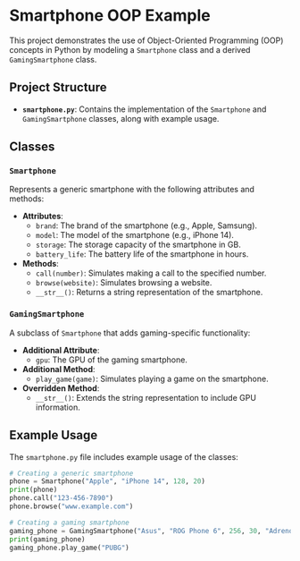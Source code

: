 # Smartphone OOP Example

This project demonstrates the use of Object-Oriented Programming (OOP) concepts in Python by modeling a `Smartphone` class and a derived `GamingSmartphone` class.

## Project Structure

- **`smartphone.py`**: Contains the implementation of the `Smartphone` and `GamingSmartphone` classes, along with example usage.

## Classes

### `Smartphone`
Represents a generic smartphone with the following attributes and methods:
- **Attributes**:
  - `brand`: The brand of the smartphone (e.g., Apple, Samsung).
  - `model`: The model of the smartphone (e.g., iPhone 14).
  - `storage`: The storage capacity of the smartphone in GB.
  - `battery_life`: The battery life of the smartphone in hours.
- **Methods**:
  - `call(number)`: Simulates making a call to the specified number.
  - `browse(website)`: Simulates browsing a website.
  - `__str__()`: Returns a string representation of the smartphone.

### `GamingSmartphone`
A subclass of `Smartphone` that adds gaming-specific functionality:
- **Additional Attribute**:
  - `gpu`: The GPU of the gaming smartphone.
- **Additional Method**:
  - `play_game(game)`: Simulates playing a game on the smartphone.
- **Overridden Method**:
  - `__str__()`: Extends the string representation to include GPU information.

## Example Usage

The `smartphone.py` file includes example usage of the classes:

```python
# Creating a generic smartphone
phone = Smartphone("Apple", "iPhone 14", 128, 20)
print(phone)
phone.call("123-456-7890")
phone.browse("www.example.com")

# Creating a gaming smartphone
gaming_phone = GamingSmartphone("Asus", "ROG Phone 6", 256, 30, "Adreno 730")
print(gaming_phone)
gaming_phone.play_game("PUBG")
